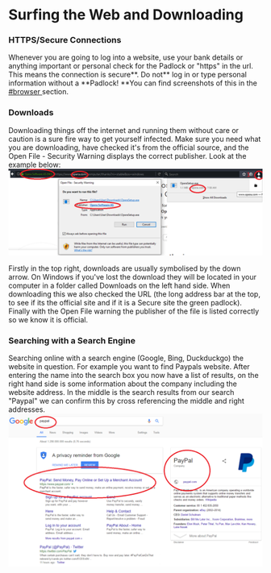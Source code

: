 # Surfing the Web and Downloading

### HTTPS/Secure Connections

Whenever you are going to log into a website, use your bank details or anything important or personal check for the Padlock or "https" in the url. This means the connection is secure**. Do not** log in or type personal information without a **Padlock! **You can find screenshots of this in the [\#browser ](/browsers.md)section.

### Downloads

Downloading things off the internet and running them without care or caution is a sure fire way to get yourself infected. Make sure you need what you are downloading, have checked it's from the official source, and the Open File - Security Warning displays the correct publisher. Look at the example below:![](/assets/downloading.png)

Firstly in the top right, downloads are usually symbolised by the down arrow. On Windows if you've lost the download they will be located in your computer in a folder called Downloads on the left hand side. When downloading this we also checked the URL \(the long address bar at the top, to see if its the official site and if it is a Secure site the green padlock\). Finally with the Open File warning the publisher of the file is listed correctly so we know it is official.

### Searching with a Search Engine

Searching online with a search engine \(Google, Bing, Duckduckgo\) the website in question. For example you want to find Paypals website. After entering the name into the search box you now have a list of results, on the right hand side is some information about the company including the website address. In the middle is the search results from our search "Paypal" we can confirm this by cross referencing the middle and right addresses.![](/assets/reviewing.png)

### 



